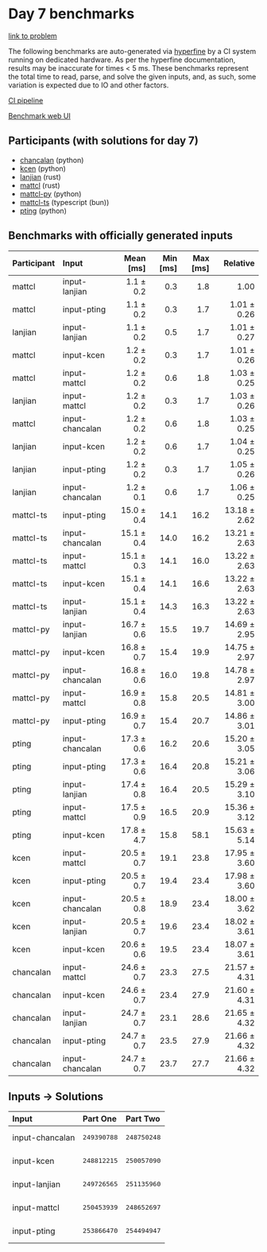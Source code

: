 # Day 7 benchmarks

[link to problem](https://adventofcode.com/2023/day/7)

The following benchmarks are auto-generated via
[hyperfine](https://github.com/sharkdp/hyperfine) by a CI system running on
dedicated hardware. As per the hyperfine documentation, results may be
inaccurate for times < 5 ms. These benchmarks represent the total time to read,
parse, and solve the given inputs, and, as such, some variation is expected due
to IO and other factors.

[CI pipeline](http://ci.papercode.net:8080/teams/main/pipelines/aoc2023)

[Benchmark web UI](https://aoc.ancalagon.black)


## Participants (with solutions for day 7)

- [chancalan](https://github.com/chancalan/aoc2023) (python)
- [kcen](https://github.com/kcen/aoc2023) (python)
- [lanjian](https://github.com/lanjian/aoc-2023) (rust)
- [mattcl](https://github.com/mattcl/aoc2023) (rust)
- [mattcl-py](https://github.com/mattcl/aoc2023-py) (python)
- [mattcl-ts](https://github.com/mattcl/aoc2023-js) (typescript (bun))
- [pting](https://github.com/pting/aoc2023) (python)


## Benchmarks with officially generated inputs

| Participant | Input | Mean [ms] | Min [ms] | Max [ms] | Relative |
|:---|:---|---:|---:|---:|---:|
| mattcl | input-lanjian | 1.1 ± 0.2 | 0.3 | 1.8 | 1.00 |
| mattcl | input-pting | 1.1 ± 0.2 | 0.3 | 1.7 | 1.01 ± 0.26 |
| lanjian | input-lanjian | 1.1 ± 0.2 | 0.5 | 1.7 | 1.01 ± 0.27 |
| mattcl | input-kcen | 1.2 ± 0.2 | 0.3 | 1.7 | 1.01 ± 0.26 |
| mattcl | input-mattcl | 1.2 ± 0.2 | 0.6 | 1.8 | 1.03 ± 0.25 |
| lanjian | input-mattcl | 1.2 ± 0.2 | 0.3 | 1.7 | 1.03 ± 0.26 |
| mattcl | input-chancalan | 1.2 ± 0.2 | 0.6 | 1.8 | 1.03 ± 0.25 |
| lanjian | input-kcen | 1.2 ± 0.2 | 0.6 | 1.7 | 1.04 ± 0.25 |
| lanjian | input-pting | 1.2 ± 0.2 | 0.3 | 1.7 | 1.05 ± 0.26 |
| lanjian | input-chancalan | 1.2 ± 0.1 | 0.6 | 1.7 | 1.06 ± 0.25 |
| mattcl-ts | input-pting | 15.0 ± 0.4 | 14.1 | 16.2 | 13.18 ± 2.62 |
| mattcl-ts | input-chancalan | 15.1 ± 0.4 | 14.0 | 16.2 | 13.21 ± 2.63 |
| mattcl-ts | input-mattcl | 15.1 ± 0.3 | 14.1 | 16.0 | 13.22 ± 2.63 |
| mattcl-ts | input-kcen | 15.1 ± 0.4 | 14.1 | 16.6 | 13.22 ± 2.63 |
| mattcl-ts | input-lanjian | 15.1 ± 0.4 | 14.3 | 16.3 | 13.22 ± 2.63 |
| mattcl-py | input-lanjian | 16.7 ± 0.6 | 15.5 | 19.7 | 14.69 ± 2.95 |
| mattcl-py | input-kcen | 16.8 ± 0.7 | 15.4 | 19.9 | 14.75 ± 2.97 |
| mattcl-py | input-chancalan | 16.8 ± 0.6 | 16.0 | 19.8 | 14.78 ± 2.97 |
| mattcl-py | input-mattcl | 16.9 ± 0.8 | 15.8 | 20.5 | 14.81 ± 3.00 |
| mattcl-py | input-pting | 16.9 ± 0.7 | 15.4 | 20.7 | 14.86 ± 3.01 |
| pting | input-chancalan | 17.3 ± 0.6 | 16.2 | 20.6 | 15.20 ± 3.05 |
| pting | input-pting | 17.3 ± 0.6 | 16.4 | 20.8 | 15.21 ± 3.06 |
| pting | input-lanjian | 17.4 ± 0.8 | 16.4 | 20.5 | 15.29 ± 3.10 |
| pting | input-mattcl | 17.5 ± 0.9 | 16.5 | 20.9 | 15.36 ± 3.12 |
| pting | input-kcen | 17.8 ± 4.7 | 15.8 | 58.1 | 15.63 ± 5.14 |
| kcen | input-mattcl | 20.5 ± 0.7 | 19.1 | 23.8 | 17.95 ± 3.60 |
| kcen | input-pting | 20.5 ± 0.7 | 19.4 | 23.4 | 17.98 ± 3.60 |
| kcen | input-chancalan | 20.5 ± 0.8 | 18.9 | 23.4 | 18.00 ± 3.62 |
| kcen | input-lanjian | 20.5 ± 0.7 | 19.6 | 23.4 | 18.02 ± 3.61 |
| kcen | input-kcen | 20.6 ± 0.6 | 19.5 | 23.4 | 18.07 ± 3.61 |
| chancalan | input-mattcl | 24.6 ± 0.7 | 23.3 | 27.5 | 21.57 ± 4.31 |
| chancalan | input-kcen | 24.6 ± 0.7 | 23.4 | 27.9 | 21.60 ± 4.31 |
| chancalan | input-lanjian | 24.7 ± 0.7 | 23.1 | 28.6 | 21.65 ± 4.32 |
| chancalan | input-pting | 24.7 ± 0.7 | 23.5 | 27.9 | 21.66 ± 4.32 |
| chancalan | input-chancalan | 24.7 ± 0.7 | 23.7 | 27.7 | 21.66 ± 4.32 |


## Inputs -> Solutions

| Input | Part One | Part Two |
|:---|:---|:---|
|input-chancalan|<pre>249390788</pre>|<pre>248750248</pre>|
|input-kcen|<pre>248812215</pre>|<pre>250057090</pre>|
|input-lanjian|<pre>249726565</pre>|<pre>251135960</pre>|
|input-mattcl|<pre>250453939</pre>|<pre>248652697</pre>|
|input-pting|<pre>253866470</pre>|<pre>254494947</pre>|